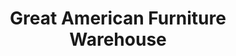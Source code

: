---
title: "Great American Furniture Warehouse"
url: /bend/great-american-furniture-warehouse/
shop: furniture
---